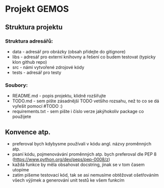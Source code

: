 Projekt GEMOS
=============
Struktura projektu
----------
### Struktura adresářů:
* data - adresář pro obrázky (obsah přidejte do gitignore)
* libs - adresář pro externí knihovny a řešení co budem testovat (typicky klon github repo)
* src - námi vytvořené zdrojové kódy
* tests - adresář pro testy

### Soubory:
* README.md - popis projektu, klidně rozšiřujte
* TODO.md - sem pište zásadnější TODO vetšího rozsahu, než to co se dá vyřešit pomocí #TODO :)
* requirements.txt - sem pište i číslo verze jakýhokoliv package co použijete


Konvence atp.
--------------
* preferoval bych kdybysme používali v kódu angl. názvy proměnných atp.
* psaní kódu, pojmenovávání proměnných atp. bych preferoval dle PEP 8 (https://www.python.org/dev/peps/pep-0008/z)
* každá funkce by měla obsahovat docstring, jinak se v tom časem utopíme
* zatim píšeme testovací kód, tak se asi nemusíme obtěžovat ošetřováním všech výjimek a generování unit testů ke všem 
funkcím


